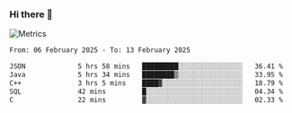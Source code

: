 ### Hi there 👋

![Metrics](https://github.com/radoapx/radoapx/blob/main/github-metrics.svg)

<!--START_SECTION:waka-->

```txt
From: 06 February 2025 - To: 13 February 2025

JSON             5 hrs 58 mins   █████████░░░░░░░░░░░░░░░░   36.41 %
Java             5 hrs 34 mins   ████████▒░░░░░░░░░░░░░░░░   33.95 %
C++              3 hrs 5 mins    ████▓░░░░░░░░░░░░░░░░░░░░   18.79 %
SQL              42 mins         █░░░░░░░░░░░░░░░░░░░░░░░░   04.34 %
C                22 mins         ▓░░░░░░░░░░░░░░░░░░░░░░░░   02.33 %
```

<!--END_SECTION:waka-->

<!--
**radoapx/radoapx** is a ✨ _special_ ✨ repository because its `README.md` (this file) appears on your GitHub profile.

Here are some ideas to get you started:

- 🔭 I’m currently working on ...
- 🌱 I’m currently learning ...
- 👯 I’m looking to collaborate on ...
- 🤔 I’m looking for help with ...
- 💬 Ask me about ...
- 📫 How to reach me: ...
- 😄 Pronouns: ...
- ⚡ Fun fact: ...
-->
